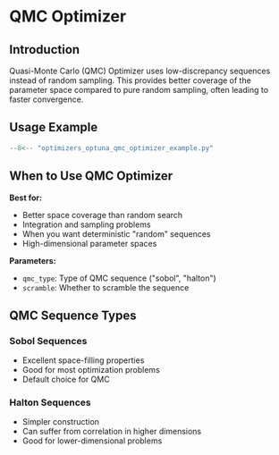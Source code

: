 # QMC Optimizer

## Introduction

Quasi-Monte Carlo (QMC) Optimizer uses low-discrepancy sequences instead of random sampling. This provides better coverage of the parameter space compared to pure random sampling, often leading to faster convergence.

## Usage Example

```python
--8<-- "optimizers_optuna_qmc_optimizer_example.py"
```

## When to Use QMC Optimizer

**Best for:**
- Better space coverage than random search
- Integration and sampling problems
- When you want deterministic "random" sequences
- High-dimensional parameter spaces

**Parameters:**
- `qmc_type`: Type of QMC sequence ("sobol", "halton")
- `scramble`: Whether to scramble the sequence

## QMC Sequence Types

### Sobol Sequences
- Excellent space-filling properties
- Good for most optimization problems
- Default choice for QMC

### Halton Sequences  
- Simpler construction
- Can suffer from correlation in higher dimensions
- Good for lower-dimensional problems
